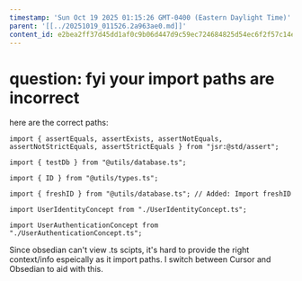 ```yaml
---
timestamp: 'Sun Oct 19 2025 01:15:26 GMT-0400 (Eastern Daylight Time)'
parent: '[[../20251019_011526.2a963ae0.md]]'
content_id: e2bea2ff37d45dd1af0c9b06d447d9c59ec724684825d54ec6f2f57c14e4b15b
---
```


# question: fyi your import paths are incorrect

here are the correct paths:

```
import { assertEquals, assertExists, assertNotEquals, assertNotStrictEquals, assertStrictEquals } from "jsr:@std/assert";

import { testDb } from "@utils/database.ts";

import { ID } from "@utils/types.ts";

import { freshID } from "@utils/database.ts"; // Added: Import freshID

import UserIdentityConcept from "./UserIdentityConcept.ts";

import UserAuthenticationConcept from "./UserAuthenticationConcept.ts";

```

Since obsedian can't view .ts scipts, it's hard to provide the right context/info espeically as it import paths. I switch between Cursor and Obsedian to aid with this.
